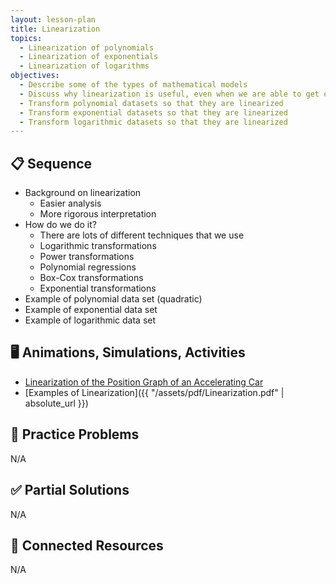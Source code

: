 ```yaml
---
layout: lesson-plan
title: Linearization
topics:
  - Linearization of polynomials
  - Linearization of exponentials
  - Linearization of logarithms
objectives:
  - Describe some of the types of mathematical models
  - Discuss why linearization is useful, even when we are able to get equations of best fit that are non-linear
  - Transform polynomial datasets so that they are linearized
  - Transform exponential datasets so that they are linearized
  - Transform logarithmic datasets so that they are linearized
---
```


## 📋 Sequence

* Background on linearization
  * Easier analysis
  * More rigorous interpretation
* How do we do it?
  * There are lots of different techniques that we use
  * Logarithmic transformations
  * Power transformations
  * Polynomial regressions
  * Box-Cox transformations
  * Exponential transformations
* Example of polynomial data set (quadratic)
* Example of exponential data set
* Example of logarithmic data set

## 🖥️ Animations, Simulations, Activities

* [Linearization of the Position Graph of an Accelerating Car](https://www.tychos.org/en/scenarios/XL0Iq4)
* [Examples of Linearization]({{ "/assets/pdf/Linearization.pdf" | absolute_url }})

## 📝 Practice Problems

N/A

## ✅ Partial Solutions

N/A

## 📘 Connected Resources

N/A
